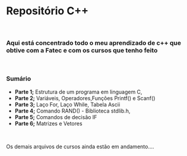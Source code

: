 <h1>Repositório C++</h1>
<br>
<h3>Aqui está concentrado todo o meu aprendizado de c++ que obtive com a Fatec e com os cursos que tenho feito</h3>
<br>
<h3>Sumário</h3>
<ul>
    <li><b>Parte 1;</b> Estrutura de um programa em linguagem C, </li>
    <li><b>Parte 2;</b> Variáveis, Operadores,Funções Printf() e Scanf()</li>
    <li><b>Parte 3;</b> Laço For, Laço While, Tabela Ascii </li>
    <li><b>Parte 4;</b> Comando RAND() - Biblioteca stdlib.h,</li>
    <li><b>Parte 5;</b> Comandos de decisão IF</li>
    <li><b>Parte 6;</b> Matrizes e Vetores</li>
</ul>
<br>
<p>Os demais arquivos de cursos ainda estão em andamento....</p>
